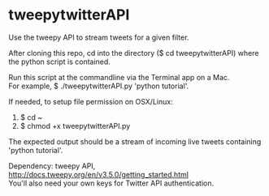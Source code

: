 # tweepytwitterAPI

Use the tweepy API to stream tweets for a given filter.   

After cloning this repo, cd into the directory ($ cd tweepytwitterAPI) where the python script is contained.

Run this script at the commandline via the Terminal app on a Mac.  
For example, $ ./tweepytwitterAPI.py 'python tutorial'.  

If needed, to setup file permission on OSX/Linux:   
  1. $ cd ~  
  2. $ chmod +x tweepytwitterAPI.py
  
The expected output should be a stream of incoming live tweets containing 'python tutorial'.   

Dependency: tweepy API, http://docs.tweepy.org/en/v3.5.0/getting_started.html  
You'll also need your own keys for Twitter API authentication.   

